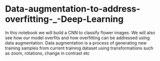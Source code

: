 # Data-augmentation-to-address-overfitting-_-Deep-Learning
In this notebook we will build a CNN to classify flower images. We will also see how our model overfits and how overfitting can be addressed using data augmentation. Data augmentation is a process of generating new training samples from current training dataset using transformations such as zoom, rotations, change in contrast etc
